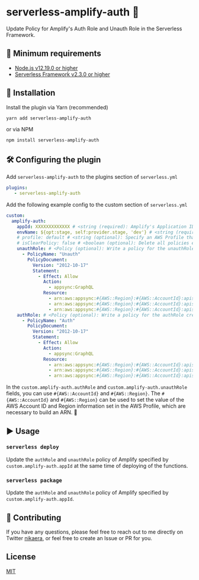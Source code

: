# serverless-amplify-auth 🔑

Update Policy for Amplify's Auth Role and Unauth Role in the Serverless Framework.

## :hammer: Minimum requirements

- [Node.js v12.19.0 or higher](https://nodejs.org/en/)
- [Serverless Framework v2.3.0 or higher](https://www.serverless.com/)

## 💾 Installation

Install the plugin via Yarn (recommended)

```bash
yarn add serverless-amplify-auth
```

or via NPM

```bash
npm install serverless-amplify-auth
```

## 🛠️ Configuring the plugin

Add `serverless-amplify-auth` to the plugins section of `serverless.yml`

```yaml
plugins:
   - serverless-amplify-auth
```

Add the following example config to the custom section of `serverless.yml`

```yaml
custom:
  amplify-auth:
    appId: XXXXXXXXXXXXX # <string (required): Amplify's Application ID>
    envName: ${opt:stage, self:provider.stage, 'dev'} # <string (required): Amplify's environment name>
    # profile: default # <string (optional): Specify an AWS Profile that can handle Amplify and IAM>
    # isClearPolicy: false # <boolean (optional): Delete all policies existing in the Role before updating the Policy>
    unauthRole: # <Policy (optional): Write a policy for the unauthRole created by Amplify auth>
      - PolicyName: "Unauth"
        PolicyDocument:
          Version: "2012-10-17"
          Statement:
            - Effect: Allow
              Action:
                - appsync:GraphQL
              Resource:
                - arn:aws:appsync:#{AWS::Region}:#{AWS::AccountId}:apis/XXXXXXXXXXXXXXX/types/Mutation/fields/createComment
                - arn:aws:appsync:#{AWS::Region}:#{AWS::AccountId}:apis/XXXXXXXXXXXXXXX/types/Query/fields/listComments
                - arn:aws:appsync:#{AWS::Region}:#{AWS::AccountId}:apis/XXXXXXXXXXXXXXX/types/Subscription/fields/onCreateComment
    authRole: # <Policy (optional): Write a policy for the authRole created by Amplify auth>
      - PolicyName: "Auth"
        PolicyDocument:
          Version: "2012-10-17"
          Statement:
            - Effect: Allow
              Action:
                - appsync:GraphQL
              Resource:
                - arn:aws:appsync:#{AWS::Region}:#{AWS::AccountId}:apis/XXXXXXXXXXXXXXX/types/Mutation/*
                - arn:aws:appsync:#{AWS::Region}:#{AWS::AccountId}:apis/XXXXXXXXXXXXXXX/types/Query/*
                - arn:aws:appsync:#{AWS::Region}:#{AWS::AccountId}:apis/XXXXXXXXXXXXXXX/types/Subscription/*
```

In the `custom.amplify-auth.authRole` and `custom.amplify-auth.unauthRole` fields, you can use `#{AWS::AccountId}` and `#{AWS::Region}`. The `#{AWS::AccountId}` and `#{AWS::Region}` can be used to set the value of the AWS Account ID and Region information set in the AWS Profile, which are necessary to build an ARN. 💪

## ▶️ Usage

### `serverless deploy`

Update the `authRole` and `unauthRole` policy of Amplify specified by `custom.amplify-auth.appId` at the same time of deploying of the functions.

### `serverless package`

Update the `authRole` and `unauthRole` policy of Amplify specified by `custom.amplify-auth.appId`.

## 🎁 Contributing

If you have any questions, please feel free to reach out to me directly on Twitter [nikaera](https://twitter.com/n1kaera), or feel free to create an Issue or PR for you.

## License

[MIT](https://github.com/nikaera/serverless-amplify-auth/blob/main/LICENSE)

